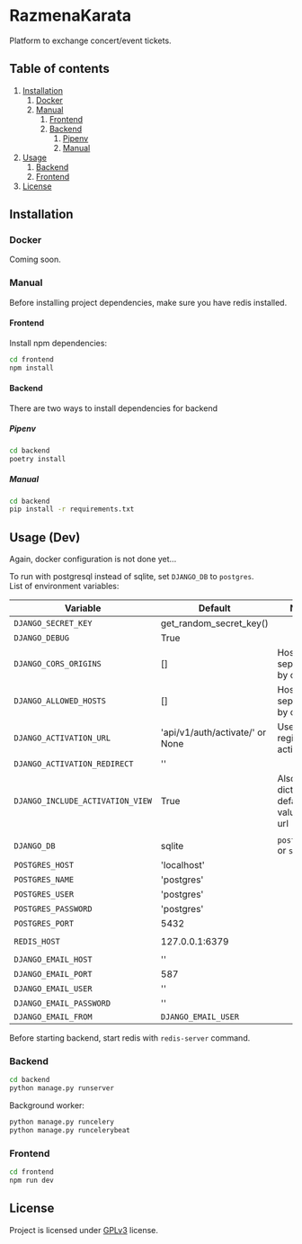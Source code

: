 # RazmenaKarata
Platform to exchange concert/event tickets.

## Table of contents
1. [Installation](#installation)
    1. [Docker](#docker)
    2. [Manual](#manual)
        1. [Frontend](#frontend)
        2. [Backend](#backend)
            1. [Pipenv](#pipenv)
            1. [Manual](#manual-1)
2. [Usage](#usage-dev)
    1. [Backend](#backend-1)
    2. [Frontend](#frontend-1)
3. [License](#license)
## Installation

### Docker

Coming soon.

### Manual

Before installing project dependencies, make sure you have redis installed.

#### Frontend

Install npm dependencies:

```sh
cd frontend
npm install
```

#### Backend

There are two ways to install dependencies for backend

##### Pipenv

```sh
cd backend
poetry install
```

##### Manual

```sh
cd backend
pip install -r requirements.txt
```

## Usage (Dev)
Again, docker configuration is not done yet...

To run with postgresql instead of sqlite, set `DJANGO_DB` to `postgres`.  
List of environment variables:

| Variable                         | Default                         | Note                                |
|----------------------------------|---------------------------------|-------------------------------------|
| `DJANGO_SECRET_KEY`              | get_random_secret_key()         |                                     |
| `DJANGO_DEBUG`                   | True                            |                                     |
| `DJANGO_CORS_ORIGINS`            | []                              | Hosts are separated by comma        |
| `DJANGO_ALLOWED_HOSTS`           | []                              | Hosts are separated by comma        |
| `DJANGO_ACTIVATION_URL`          | 'api/v1/auth/activate/' or None | Used for register activation        |
| `DJANGO_ACTIVATION_REDIRECT`     | ''                              |                                     |
| `DJANGO_INCLUDE_ACTIVATION_VIEW` | True                            | Also dictates default value for url |
|                                  |                                 |                                     |
| `DJANGO_DB`                      | sqlite                          | `postgresql` or `sqlite`            |
| `POSTGRES_HOST`                  | 'localhost'                     |                                     |
| `POSTGRES_NAME`                  | 'postgres'                      |                                     |
| `POSTGRES_USER`                  | 'postgres'                      |                                     |
| `POSTGRES_PASSWORD`              | 'postgres'                      |                                     |
| `POSTGRES_PORT`                  | 5432                            |                                     |
|                                  |                                 |                                     |
| `REDIS_HOST`                     | 127.0.0.1:6379                  |                                     |
|                                  |                                 |                                     |
| `DJANGO_EMAIL_HOST`              | ''                              |                                     |
| `DJANGO_EMAIL_PORT`              | 587                             |                                     |
| `DJANGO_EMAIL_USER`              | ''                              |                                     |
| `DJANGO_EMAIL_PASSWORD`          | ''                              |                                     |
| `DJANGO_EMAIL_FROM`              | `DJANGO_EMAIL_USER`             |                                     |



Before starting backend, start redis with `redis-server` command.
### Backend
```sh
cd backend
python manage.py runserver
```
Background worker:
``` sh
python manage.py runcelery
python manage.py runcelerybeat
```
### Frontend
```sh
cd frontend
npm run dev
```

## License
Project is licensed under [GPLv3](https://github.com/GrbavaCigla/razmenakarata/blob/master/LICENSE) license.
